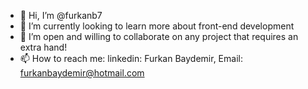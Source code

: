 - 👋 Hi, I’m @furkanb7 
- 🌱 I’m currently looking to learn more about front-end development 
- 💞️ I’m open and willing to collaborate on any project that requires an extra hand! 
- 📫 How to reach me: linkedin: Furkan Baydemir, Email: furkanbaydemir@hotmail.com
